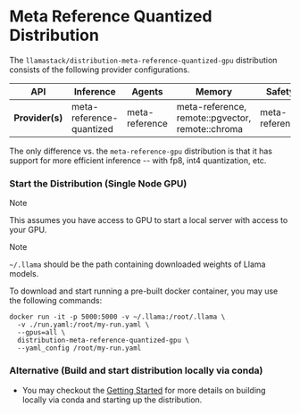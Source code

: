 # Meta Reference Quantized Distribution

The `llamastack/distribution-meta-reference-quantized-gpu` distribution consists of the following provider configurations.


| **API**         	| **Inference**            	| **Agents**     	| **Memory**                                       	| **Safety**     	| **Telemetry**  	|
|-----------------	|------------------------  	|----------------	|--------------------------------------------------	|----------------	|----------------	|
| **Provider(s)** 	| meta-reference-quantized  | meta-reference 	| meta-reference, remote::pgvector, remote::chroma 	| meta-reference 	| meta-reference 	|

The only difference vs. the `meta-reference-gpu` distribution is that it has support for more efficient inference -- with fp8, int4 quantization, etc.

### Start the Distribution (Single Node GPU)

> [!NOTE]
> This assumes you have access to GPU to start a local server with access to your GPU.


> [!NOTE]
> `~/.llama` should be the path containing downloaded weights of Llama models.


To download and start running a pre-built docker container, you may use the following commands:

```
docker run -it -p 5000:5000 -v ~/.llama:/root/.llama \
  -v ./run.yaml:/root/my-run.yaml \
  --gpus=all \
  distribution-meta-reference-quantized-gpu \
  --yaml_config /root/my-run.yaml
```

### Alternative (Build and start distribution locally via conda)

- You may checkout the [Getting Started](../../docs/getting_started.md) for more details on building locally via conda and starting up the distribution.

